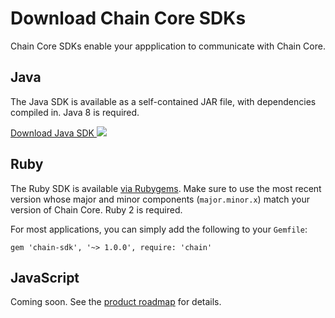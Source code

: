 # Download Chain Core SDKs

Chain Core SDKs enable your appplication to communicate with Chain Core.

## Java

The Java SDK is available as a self-contained JAR file, with dependencies compiled in. Java 8 is required.

<a href="../../java/chain-sdk-latest.jar" class="downloadBtn btn success" target="_blank">
  Download Java SDK
  <img src="/docs/images/download-icon.png" class="btn-icon icon-download">
</a>

## Ruby

The Ruby SDK is available [via Rubygems](https://rubygems.org/gems/chain-sdk). Make sure to use the most recent version whose major and minor components (`major.minor.x`) match your version of Chain Core. Ruby 2 is required.

For most applications, you can simply add the following to your `Gemfile`:

```
gem 'chain-sdk', '~> 1.0.0', require: 'chain'
```

## JavaScript

Coming soon. See the [product roadmap](../reference/product-roadmap.md) for details.
